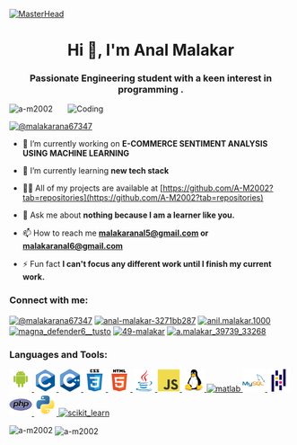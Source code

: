 [![MasterHead](https://www.careerpathexpo.ie/wp-content/uploads/2020/10/information-technology-1-scaled-1.jpg)](https://A-M2002.io)
<h1 align="center">Hi 👋, I'm Anal Malakar</h1>
<h3 align="center">Passionate Engineering student with a keen interest in programming .</h3>
<img align="right" alt="Coding" width="400"  src="https://cdn.dribbble.com/users/5690231/screenshots/16191500/media/4fbd0ec22f13a3521bb37cc5fe8b1cb3.gif">

<p align="left"> <img src="https://komarev.com/ghpvc/?username=a-m2002&label=Profile%20views&color=0e75b6&style=flat" alt="a-m2002" /> </p>

<p align="left"> <a href="https://twitter.com/@malakarana67347" target="blank"><img src="https://img.shields.io/twitter/follow/@malakarana67347?logo=twitter&style=for-the-badge" alt="@malakarana67347" /></a> </p>

- 🔭 I’m currently working on **E-COMMERCE SENTIMENT ANALYSIS USING MACHINE LEARNING**

- 🌱 I’m currently learning **new tech stack**

- 👨‍💻 All of my projects are available at [https://github.com/A-M2002?tab=repositories](https://github.com/A-M2002?tab=repositories)

- 💬 Ask me about **nothing because I am a learner like you.**

- 📫 How to reach me **malakaranal5@gmail.com or malakaranal6@gmail.com**

- ⚡ Fun fact **I can't focus any different work until I finish my current work.**

<h3 align="left">Connect with me:</h3>
<p align="left">
<a href="https://twitter.com/@malakarana67347" target="blank"><img align="center" src="https://raw.githubusercontent.com/rahuldkjain/github-profile-readme-generator/master/src/images/icons/Social/twitter.svg" alt="@malakarana67347" height="30" width="40" /></a>
<a href="https://linkedin.com/in/anal-malakar-3271bb287" target="blank"><img align="center" src="https://raw.githubusercontent.com/rahuldkjain/github-profile-readme-generator/master/src/images/icons/Social/linked-in-alt.svg" alt="anal-malakar-3271bb287" height="30" width="40" /></a>
<a href="https://fb.com/anil.malakar.1000" target="blank"><img align="center" src="https://raw.githubusercontent.com/rahuldkjain/github-profile-readme-generator/master/src/images/icons/Social/facebook.svg" alt="anil.malakar.1000" height="30" width="40" /></a>
<a href="https://instagram.com/magna_defender6__tusto" target="blank"><img align="center" src="https://raw.githubusercontent.com/rahuldkjain/github-profile-readme-generator/master/src/images/icons/Social/instagram.svg" alt="magna_defender6__tusto" height="30" width="40" /></a>
<a href="https://www.leetcode.com/49-malakar" target="blank"><img align="center" src="https://raw.githubusercontent.com/rahuldkjain/github-profile-readme-generator/master/src/images/icons/Social/leet-code.svg" alt="49-malakar" height="30" width="40" /></a>
<a href="https://discord.gg/a.malakar_39739_33268" target="blank"><img align="center" src="https://raw.githubusercontent.com/rahuldkjain/github-profile-readme-generator/master/src/images/icons/Social/discord.svg" alt="a.malakar_39739_33268" height="30" width="40" /></a>
</p>

<h3 align="left">Languages and Tools:</h3>
<p align="left"> <a href="https://developer.android.com" target="_blank" rel="noreferrer"> <img src="https://raw.githubusercontent.com/devicons/devicon/master/icons/android/android-original-wordmark.svg" alt="android" width="40" height="40"/> </a> <a href="https://www.cprogramming.com/" target="_blank" rel="noreferrer"> <img src="https://raw.githubusercontent.com/devicons/devicon/master/icons/c/c-original.svg" alt="c" width="40" height="40"/> </a> <a href="https://www.w3schools.com/cpp/" target="_blank" rel="noreferrer"> <img src="https://raw.githubusercontent.com/devicons/devicon/master/icons/cplusplus/cplusplus-original.svg" alt="cplusplus" width="40" height="40"/> </a> <a href="https://www.w3schools.com/css/" target="_blank" rel="noreferrer"> <img src="https://raw.githubusercontent.com/devicons/devicon/master/icons/css3/css3-original-wordmark.svg" alt="css3" width="40" height="40"/> </a> <a href="https://www.w3.org/html/" target="_blank" rel="noreferrer"> <img src="https://raw.githubusercontent.com/devicons/devicon/master/icons/html5/html5-original-wordmark.svg" alt="html5" width="40" height="40"/> </a> <a href="https://www.java.com" target="_blank" rel="noreferrer"> <img src="https://raw.githubusercontent.com/devicons/devicon/master/icons/java/java-original.svg" alt="java" width="40" height="40"/> </a> <a href="https://developer.mozilla.org/en-US/docs/Web/JavaScript" target="_blank" rel="noreferrer"> <img src="https://raw.githubusercontent.com/devicons/devicon/master/icons/javascript/javascript-original.svg" alt="javascript" width="40" height="40"/> </a> <a href="https://www.linux.org/" target="_blank" rel="noreferrer"> <img src="https://raw.githubusercontent.com/devicons/devicon/master/icons/linux/linux-original.svg" alt="linux" width="40" height="40"/> </a> <a href="https://www.mathworks.com/" target="_blank" rel="noreferrer"> <img src="https://upload.wikimedia.org/wikipedia/commons/2/21/Matlab_Logo.png" alt="matlab" width="40" height="40"/> </a> <a href="https://www.mysql.com/" target="_blank" rel="noreferrer"> <img src="https://raw.githubusercontent.com/devicons/devicon/master/icons/mysql/mysql-original-wordmark.svg" alt="mysql" width="40" height="40"/> </a> <a href="https://pandas.pydata.org/" target="_blank" rel="noreferrer"> <img src="https://raw.githubusercontent.com/devicons/devicon/2ae2a900d2f041da66e950e4d48052658d850630/icons/pandas/pandas-original.svg" alt="pandas" width="40" height="40"/> </a> <a href="https://www.php.net" target="_blank" rel="noreferrer"> <img src="https://raw.githubusercontent.com/devicons/devicon/master/icons/php/php-original.svg" alt="php" width="40" height="40"/> </a> <a href="https://www.python.org" target="_blank" rel="noreferrer"> <img src="https://raw.githubusercontent.com/devicons/devicon/master/icons/python/python-original.svg" alt="python" width="40" height="40"/> </a> <a href="https://scikit-learn.org/" target="_blank" rel="noreferrer"> <img src="https://upload.wikimedia.org/wikipedia/commons/0/05/Scikit_learn_logo_small.svg" alt="scikit_learn" width="40" height="40"/> </a> </p>

<p><img align="left" src="https://github-readme-stats.vercel.app/api/top-langs?username=a-m2002&show_icons=true&locale=en&layout=compact" alt="a-m2002" /></p>

<p>&nbsp;<img align="center" src="https://github-readme-stats.vercel.app/api?username=a-m2002&show_icons=true&locale=en" alt="a-m2002" /></p>

